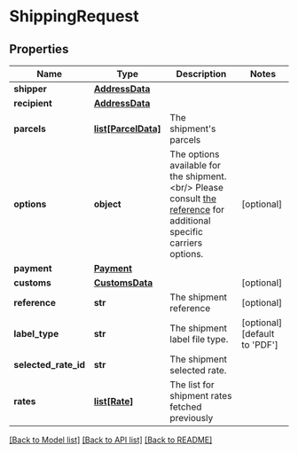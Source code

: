 # ShippingRequest

## Properties
Name | Type | Description | Notes
------------ | ------------- | ------------- | -------------
**shipper** | [**AddressData**](AddressData.md) |  | 
**recipient** | [**AddressData**](AddressData.md) |  | 
**parcels** | [**list[ParcelData]**](ParcelData.md) | The shipment&#x27;s parcels | 
**options** | **object** |  The options available for the shipment.&lt;br/&gt; Please consult [the reference](#operation/references) for additional specific carriers options.  | [optional] 
**payment** | [**Payment**](Payment.md) |  | 
**customs** | [**CustomsData**](CustomsData.md) |  | [optional] 
**reference** | **str** | The shipment reference | [optional] 
**label_type** | **str** | The shipment label file type. | [optional] [default to 'PDF']
**selected_rate_id** | **str** | The shipment selected rate. | 
**rates** | [**list[Rate]**](Rate.md) | The list for shipment rates fetched previously | 

[[Back to Model list]](../README.md#documentation-for-models) [[Back to API list]](../README.md#documentation-for-api-endpoints) [[Back to README]](../README.md)

